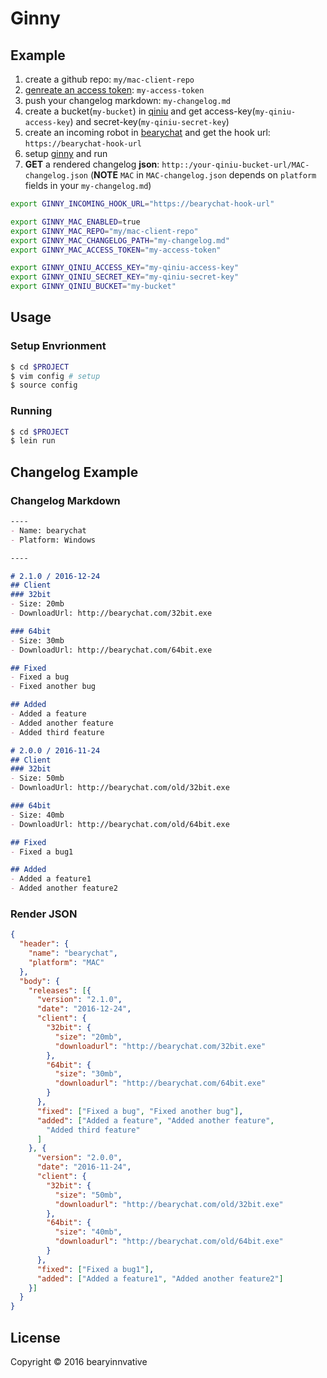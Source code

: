 Ginny
====

## Example
1. create a github repo: `my/mac-client-repo`
2. [genreate an access token](https://github.com/settings/tokens): `my-access-token`
3. push your changelog markdown: `my-changelog.md`
5. create a bucket(`my-bucket`) in [qiniu](https://qiniu.com) and get access-key(`my-qiniu-access-key`) and secret-key(`my-qiniu-secret-key`)
6. create an incoming robot in [bearychat](https://bearychat.com) and get the hook url: `https://bearychat-hook-url`
7. setup [ginny](https://github.com/bearyinnovative/ginny) and run
8. **GET** a rendered changelog **json**: `http::/your-qiniu-bucket-url/MAC-changelog.json` (**NOTE** `MAC` in `MAC-changelog.json` depends on `platform` fields in your `my-changelog.md`)
```bash
export GINNY_INCOMING_HOOK_URL="https://bearychat-hook-url"

export GINNY_MAC_ENABLED=true
export GINNY_MAC_REPO="my/mac-client-repo"
export GINNY_MAC_CHANGELOG_PATH="my-changelog.md"
export GINNY_MAC_ACCESS_TOKEN="my-access-token"

export GINNY_QINIU_ACCESS_KEY="my-qiniu-access-key"
export GINNY_QINIU_SECRET_KEY="my-qiniu-secret-key"
export GINNY_QINIU_BUCKET="my-bucket"
```

## Usage

### Setup Envrionment
``` bash
$ cd $PROJECT
$ vim config # setup
$ source config
```

### Running
``` bash
$ cd $PROJECT
$ lein run
```

## Changelog Example

### Changelog Markdown
```markdown
----
- Name: bearychat
- Platform: Windows

----

# 2.1.0 / 2016-12-24
## Client
### 32bit
- Size: 20mb
- DownloadUrl: http://bearychat.com/32bit.exe

### 64bit
- Size: 30mb
- DownloadUrl: http://bearychat.com/64bit.exe

## Fixed
- Fixed a bug
- Fixed another bug

## Added
- Added a feature
- Added another feature
- Added third feature

# 2.0.0 / 2016-11-24
## Client
### 32bit
- Size: 50mb
- DownloadUrl: http://bearychat.com/old/32bit.exe

### 64bit
- Size: 40mb
- DownloadUrl: http://bearychat.com/old/64bit.exe

## Fixed
- Fixed a bug1

## Added
- Added a feature1
- Added another feature2
```

### Render JSON
```json
{
  "header": {
    "name": "bearychat",
    "platform": "MAC"
  },
  "body": {
    "releases": [{
      "version": "2.1.0",
      "date": "2016-12-24",
      "client": {
        "32bit": {
          "size": "20mb",
          "downloadurl": "http://bearychat.com/32bit.exe"
        },
        "64bit": {
          "size": "30mb",
          "downloadurl": "http://bearychat.com/64bit.exe"
        }
      },
      "fixed": ["Fixed a bug", "Fixed another bug"],
      "added": ["Added a feature", "Added another feature",
        "Added third feature"
      ]
    }, {
      "version": "2.0.0",
      "date": "2016-11-24",
      "client": {
        "32bit": {
          "size": "50mb",
          "downloadurl": "http://bearychat.com/old/32bit.exe"
        },
        "64bit": {
          "size": "40mb",
          "downloadurl": "http://bearychat.com/old/64bit.exe"
        }
      },
      "fixed": ["Fixed a bug1"],
      "added": ["Added a feature1", "Added another feature2"]
    }]
  }
}

```

## License

Copyright © 2016 bearyinnvative
